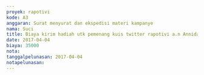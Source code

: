 ```yaml
---
proyek: rapotivi
kode: A3
anggaran: Surat menyurat dan ekspedisi materi kampanye
nama: Suci
title: Biaya kirim hadiah utk pemenang kuis twitter rapotivi a.n Annida
date: 2017-04-04
biaya: 35000
nota:
tanggalpelunasan: 2017-04-04
notapelunasan:
---
```

